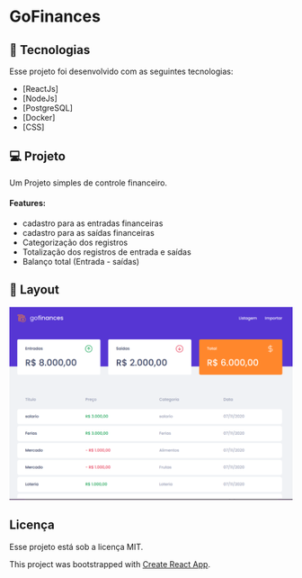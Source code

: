 <h1>GoFinances</h1>

## 🚀 Tecnologias

Esse projeto foi desenvolvido com as seguintes tecnologias:

- [ReactJs]
- [NodeJs]
- [PostgreSQL]
- [Docker]
- [CSS]

## 💻 Projeto

Um Projeto simples de controle financeiro.
  <h4>Features:</h4>
  <ul>
    <li>cadastro para as entradas financeiras</li>
    <li>cadastro para as saídas financeiras</li>
    <li>Categorização dos registros</li>
    <li>Totalização dos registros de entrada e saídas</li>
    <li>Balanço total (Entrada - saídas)</li>
  </ul>

## 🔖 Layout

<img src="screen/screen1.png">

## Licença

Esse projeto está sob a licença MIT.

This project was bootstrapped with [Create React App](https://github.com/facebook/create-react-app).
